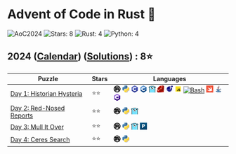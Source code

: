# Advent of Code in Rust 🦀

![AoC2024](https://img.shields.io/badge/Advent_of_Code-2024-8A2BE2)
![Stars: 8](https://img.shields.io/badge/Stars-8⭐-blue)
![Rust: 4](https://img.shields.io/badge/Rust-4-cyan?logo=Rust)
![Python: 4](https://img.shields.io/badge/Python-4-cyan?logo=Python)

## 2024 ([Calendar](https://adventofcode.com/2024)) ([Solutions](../2024/)) : 8⭐

Puzzle                                                           | Stars | Languages
---------------------------------------------------------------- | ----- | -----------
[Day 1: Historian Hysteria](https://adventofcode.com/2024/day/1) | ⭐⭐  | [![Rust](../scripts/assets/rust.png)](../2024/day1/day1.rs) [![Python](../scripts/assets/python.png)](../2024/day1/day1.py) [![C](../scripts/assets/c.png)](../2024/day1/day1.c) [![C++](../scripts/assets/cpp.png)](../2024/day1/day1.cpp) [![Go](../scripts/assets/go.png)](../2024/day1/day1.go) [![Ruby](../scripts/assets/ruby.png)](../2024/day1/day1.rb) [![Lua](../scripts/assets/lua.png)](../2024/day1/day1.lua) [![JS](../scripts/assets/javascript.png)](../2024/day1/day1.js) [![Bash](../scripts/assets/bash.png)](../2024/day1/day1.sh) [![Swift](../scripts/assets/swift.png)](../2024/day1/day1.swift) [![Java](../scripts/assets/java.png)](../2024/day1/day1.java) [![C#](../scripts/assets/csharp.png)](../2024/day1/day1.cs)
[Day 2: Red-Nosed Reports](https://adventofcode.com/2024/day/2)  | ⭐⭐  | [![Rust](../scripts/assets/rust.png)](../2024/day2/day2.rs) [![Python](../scripts/assets/python.png)](../2024/day2/day2.py) [![Go](../scripts/assets/go.png)](../2024/day2/day2.go)
[Day 3: Mull It Over](https://adventofcode.com/2024/day/3)       | ⭐⭐  | [![Rust](../scripts/assets/rust.png)](../2024/day3/day3.rs) [![Python](../scripts/assets/python.png)](../2024/day3/day3.py) [![Go](../scripts/assets/go.png)](../2024/day3/day3.go) [![Perl](../scripts/assets/perl.png)](../2024/day3/day3.pl)
[Day 4: Ceres Search](https://adventofcode.com/2024/day/4)       | ⭐⭐  | [![Rust](../scripts/assets/rust.png)](../2024/day4/day4.rs) [![Python](../scripts/assets/python.png)](../2024/day4/day4.py)

